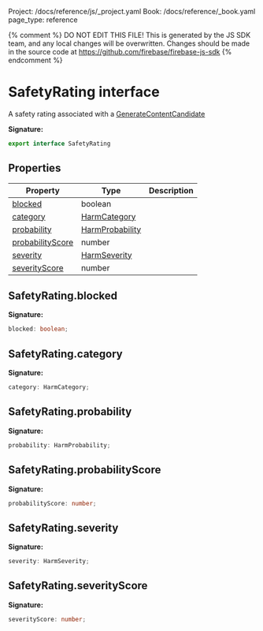 Project: /docs/reference/js/_project.yaml
Book: /docs/reference/_book.yaml
page_type: reference

{% comment %}
DO NOT EDIT THIS FILE!
This is generated by the JS SDK team, and any local changes will be
overwritten. Changes should be made in the source code at
https://github.com/firebase/firebase-js-sdk
{% endcomment %}

# SafetyRating interface
A safety rating associated with a [GenerateContentCandidate](./vertexai-preview.generatecontentcandidate.md#generatecontentcandidate_interface)

<b>Signature:</b>

```typescript
export interface SafetyRating 
```

## Properties

|  Property | Type | Description |
|  --- | --- | --- |
|  [blocked](./vertexai-preview.safetyrating.md#safetyratingblocked) | boolean |  |
|  [category](./vertexai-preview.safetyrating.md#safetyratingcategory) | [HarmCategory](./vertexai-preview.md#harmcategory) |  |
|  [probability](./vertexai-preview.safetyrating.md#safetyratingprobability) | [HarmProbability](./vertexai-preview.md#harmprobability) |  |
|  [probabilityScore](./vertexai-preview.safetyrating.md#safetyratingprobabilityscore) | number |  |
|  [severity](./vertexai-preview.safetyrating.md#safetyratingseverity) | [HarmSeverity](./vertexai-preview.md#harmseverity) |  |
|  [severityScore](./vertexai-preview.safetyrating.md#safetyratingseverityscore) | number |  |

## SafetyRating.blocked

<b>Signature:</b>

```typescript
blocked: boolean;
```

## SafetyRating.category

<b>Signature:</b>

```typescript
category: HarmCategory;
```

## SafetyRating.probability

<b>Signature:</b>

```typescript
probability: HarmProbability;
```

## SafetyRating.probabilityScore

<b>Signature:</b>

```typescript
probabilityScore: number;
```

## SafetyRating.severity

<b>Signature:</b>

```typescript
severity: HarmSeverity;
```

## SafetyRating.severityScore

<b>Signature:</b>

```typescript
severityScore: number;
```

